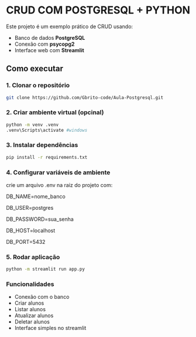 # CRUD COM POSTGRESQL + PYTHON

Este projeto é um exemplo prático de CRUD usando:
- Banco de dados  **PostgreSQL**
- Conexão com **psycopg2**
- Interface web com **Streamlit**

## Como executar

### 1. Clonar o repositório
```bash
git clone https://github.com/Gbrito-code/Aula-Postgresql.git
```

### 2. Criar ambiente virtual (opcinal)
```bash
python -m venv .venv
.venv\Scripts\activate #windows
```

### 3. Instalar dependências
```bash
pip install -r requirements.txt
```

### 4. Configurar variáveis de ambiente
crie um arquivo .env na raiz do projeto com:

DB_NAME=nome_banco

DB_USER=postgres

DB_PASSWORD=sua_senha

DB_HOST=localhost

DB_PORT=5432

### 5. Rodar aplicação
```bash
python -m streamlit run app.py
```

### Funcionalidades

- Conexão com o banco
- Criar alunos
- Listar alunos
- Atualizar alunos
- Deletar alunos
- Interface simples no streamlit